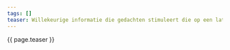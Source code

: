 ```yaml
---
tags: []
teaser: Willekeurige informatie die gedachten stimuleert die op een later moment aangewend kunnen worden tijdens het ontwerpproces om nieuwe richtingen te verkennen. Alles is inspiratie.
---
```

{{ page.teaser }}

